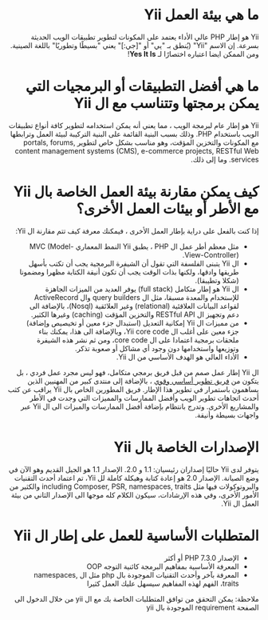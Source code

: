 # <div dir="rtl">ما هي بيئة العمل Yii</div>

<p dir="rtl">Yii هو إطار PHP عالي الأداء يعتمد على المكونات لتطوير تطبيقات الويب الحديثة بسرعة.
إن الاسم "Yii" (يُنطق بـ "يي" أو "[جي:]" يعني "بسيطًا وتطوريًا" باللغة الصينية. ومن الممكن ايضا
    اعتباره اختصارًا لـ <b>Yes It Is</b>!</p>


# <div dir="rtl">ما هي أفضل التطبيقات أو البرمجيات التي يمكن برمجتها وتتناسب مع ال Yii</div>

<p dir="rtl">
Yii هو إطار عام لبرمجة الويب ، مما يعني أنه يمكن استخدامه لتطوير كافة أنواع
تطبيقات الويب باستخدام PHP. وذلك بسبب البنية القائمة على  البنية التركيبة لبيئة العمل وترابطها مع المكونات والتخزين المؤقت، وهو مناسب بشكل خاص لتطوير portals, forums, content management systems (CMS), e-commerce projects, RESTful Web services. وما إلى ذلك.
</p>


# <div dir="rtl">كيف يمكن مقارنة بيئة العمل الخاصة بال Yii مع الأطر أو بيئات العمل الأخرى؟</div>

<p dir="rtl">
    إذا كنت بالفعل على دراية بإطار العمل الأخرى ، فيمكنك معرفة كيف تتم مقارنة ال Yii:
</p>

<ul  dir="rtl">
    <li> مثل معظم أطر عمل ال PHP ، يطبق Yii النمط المعماري MVC (Model-View-Controller).</li>
<li> ال Yii يتبنى الفلسفة التي تقول أن الشيفرة البرمجية يجب أن تكتب بأسهل طريقها وادقها، ولكنها بذات الوقت يجب أن تكون أنيقة الكتابة مظهرا ومضمونا (شكلا وتطيبقا).</li>
<li> ال Yii هو إطار متكامل  (full stack) يوفر العديد من الميزات الجاهزة للإستخدام والمعدة مسبقا، مثل ال query builders وال ActiveRecord لقواعد البيانات العلاقئية (relational) وغير العلائقية (Nosql)، بالإضافة الى دعم وتجهيز ال RESTful API  والتخزين المؤقت (caching) وغيرها الكثير. </li> 
<li> من مميزات ال Yii إمكانية التعديل (استبدال جزء معين أو تخيصيص وإضافة) جزء معين على أغلب ال Yii core code، وبالإضافة الى هذا، يمكنك بناء ملحقات برمجية اعتمادا على ال core code، ومن ثم نشر هذه الشيفرة وتوزيعها واستخدامها دون وجود أي مشاكل أو صعوبة تذكر.</li>
<li> الأداء العالي هو الهدف الأساسي من ال Yii.</li>
    </ul>

<p dir="rtl">
ال Yii إطار عمل صمم من قبل فريق برمجي متكامل، فهو ليس مجرد عمل فردي ،  بل يتكون من <a href="https://www.yiiframework.com/team">فريق تطوير أساسي وقوي</a> ، بالإضافة إلى منتدى كبير
من المهنيين الذين يساهمون باستمرار في تطوير هذا الإطار. فريق المطورين الخاص بال Yii
يراقب عن كثب أحدث اتجاهات تطوير الويب وأفضل الممارسات والمميزات التي
وجدت في الأطر والمشاريع الأخرى. وتدرج بانتظام بإضافة أفضل الممارسات والميزات الى ال Yii عبر واجهات بسيطة وأنيقة.
</p>



# <div dir="rtl">الإصدارات الخاصة بال Yii</div>

<p dir="rtl">
    يتوفر لدى Yii حاليًا إصداران رئيسيان: 1.1 و 2.0. الإصدار 1.1 هو الجيل القديم وهو الآن في وضع الصيانة. الإصدار 2.0 هو إعادة كتابة وهيكلة كاملة لل Yii، تم  اعتماد أحدث التقنيات والبروتوكولات فيها مثل  including Composer, PSR, namespaces, traits والكثير من الأمور الأخرى، وفي هذه الإرشادات، سيكون الكلام كله موجها الى الإصدار الثاني من بيئة العمل ال Yii.
</p>

# <div dir="rtl">المتطلبات الأساسية للعمل على إطار ال Yii</div>

<ul dir="rtl">
    <li>الإصدار PHP 7.3.0 أو أكثر</li>
    <li>المعرفة الأساسية بمفاهيم البرمجة كائنية التوجه OOP</li>
    <li>المعرفة بآخر وأحدث التقنيات الموجودة بال php مثل ال namespaces, traits، الفهم لهذه المفاهيم سيسهل عليك العمل كثيرا</li>
</ul>

<p dir="rtl">
    ملاحظة: يمكن التحقق من توافق المتطلبات الخاصة بك مع ال yii من خلال الدخول الى الصفحة requirement الموجودة بال yii
    </p>
